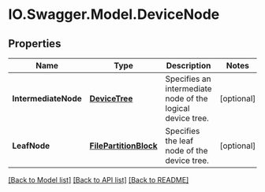 # IO.Swagger.Model.DeviceNode
## Properties

Name | Type | Description | Notes
------------ | ------------- | ------------- | -------------
**IntermediateNode** | [**DeviceTree**](DeviceTree.md) | Specifies an intermediate node of the logical device tree. | [optional] 
**LeafNode** | [**FilePartitionBlock**](FilePartitionBlock.md) | Specifies the leaf node of the device tree. | [optional] 

[[Back to Model list]](../README.md#documentation-for-models) [[Back to API list]](../README.md#documentation-for-api-endpoints) [[Back to README]](../README.md)

